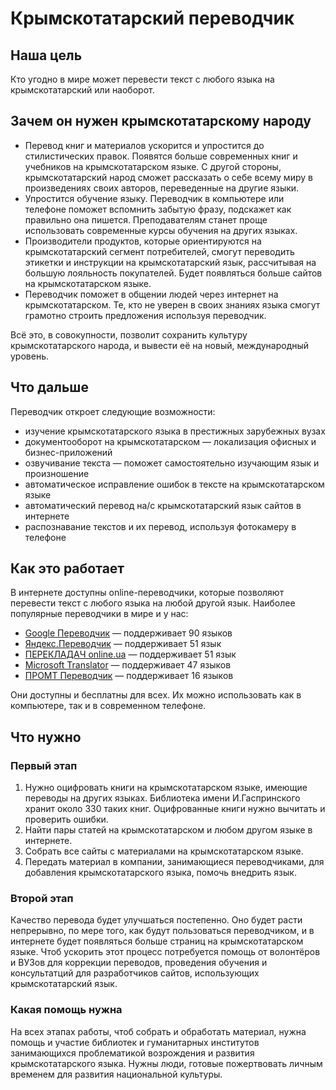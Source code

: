 # Крымскотатарский переводчик

## Наша цель

Кто угодно в мире может перевести текст с любого языка на крымскотатарский или наоборот.

## Зачем он нужен крымскотатарскому народу

- Перевод книг и материалов ускорится и упростится до стилистических правок. Появятся больше современных книг и учебников на крымскотатарском языке. С другой стороны, крымскотатарский народ сможет рассказать о себе всему миру в произведениях своих авторов, переведенные на другие языки.
- Упростится обучение языку. Переводчик в компьютере или телефоне поможет вспомнить забытую фразу, подскажет как правильно она пишется. Преподавателям станет проще использовать современные курсы обучения на других языках.
- Производители продуктов, которые ориентируются на крымскотатарский сегмент потребителей, смогут переводить этикетки и инструкции на крымскотатарский язык, рассчитывая на большую лояльность покупателей. Будет появляться больше сайтов на крымскотатарском языке.
- Переводчик поможет в общении людей через интернет на крымскотатарском. Те, кто не уверен в своих знаниях языка смогут грамотно строить предложения используя переводчик.

Всё это, в совокупности, позволит сохранить культуру крымскотатарского народа, и вывести её на новый, международный уровень.

## Что дальше

Переводчик откроет следующие возможности:

  - изучение крымскотатарского языка в престижных зарубежных вузах
  - документооборот на крымскотатарском — локализация офисных и бизнес-приложений
  - озвучивание текста — поможет самостоятельно изучающим язык и произношение
  - автоматическое исправление ошибок в тексте на крымскотатарском языке
  - автоматический перевод на/с крымскотатарский язык сайтов в интернете
  - распознавание текстов и их перевод, используя фотокамеру в телефоне

## Как это работает

В интернете доступны online-переводчики, которые позволяют перевести текст с любого языка на любой другой язык. Наиболее популярные переводчики в мире и у нас:

  - [Google Переводчик](https://translate.google.com) — поддерживает 90 языков
  - [Яндекс.Переводчик](https://translate.yandex.ru) — поддерживает 51 язык
  - [ПЕРЕКЛАДАЧ online.ua](http://pereklad.online.ua/ukr/yazyki/) — поддерживает 51 язык
  - [Microsoft Translator](http://www.bing.com/translator/) — поддерживает 47 языков
  - [ПРОМТ Переводчик](http://www.translate.ru) — поддерживает 16 языков

Они доступны и бесплатны для всех. Их можно использовать как в компьютере, так и в современном телефоне.

## Что нужно

### Первый этап

1. Нужно оцифровать книги на крымскотатарском языке, имеющие переводы на других языках. Библиотека имени И.Гаспринского хранит около 330 таких книг. Оцифрованные книги нужно вычитать и проверить ошибки.
2. Найти пары статей на крымскотатарском и любом другом языке в интернете.
3. Собрать все сайты с материалами на крымскотатарском языке.
4. Передать материал в компании, занимающиеся переводчиками, для добавления крымскотатарского языка, помочь внедрить язык.

### Второй этап

Качество перевода будет улучшаться постепенно. Оно будет расти непрерывно, по мере того, как будут пользоваться переводчиком, и в интернете будет появляться больше страниц на крымскотатарском языке. Чтоб ускорить этот процесс потребуется помощь от волонтёров и ВУЗов для коррекции переводов, проведения обучения и консультатций для разработчиков сайтов, использующих крымскотатарский язык.

### Какая помощь нужна

На всех этапах работы, чтоб собрать и обработать материал, нужна помощь и участие библиотек и гуманитарных институтов занимающихся проблематикой возрождения и развития крымскотатарского языка.
Нужны люди, готовые пожертвовать личным временем для развития национальной культуры.
